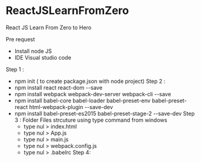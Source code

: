 # ReactJSLearnFromZero
React JS Learn From Zero to Hero

Pre request 
 - Install node JS 
 - IDE Visual studio code


Step 1 : 
  - npm init ( to create package.json with node project)
Step 2 : 
  - npm install react react-dom --save
  - npm install webpack webpack-dev-server webpack-cli --save
  - npm install babel-core babel-loader babel-preset-env babel-preset-react html-webpack-plugin --save-dev
  - npm install babel-preset-es2015 babel-preset-stage-2 --save-dev
Step 3 : Folder Files strcuture using type command from windows
    - type nul > index.html
    - type nul > App.js
    - type nul > main.js
    - type nul > webpack.config.js
    - type nul > .babelrc
Step 4: 